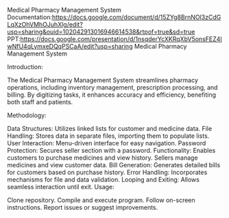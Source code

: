 Medical Pharmacy Management System
Documentation:https://docs.google.com/document/d/15ZYg8BrnNOl3zCdGLqXzOhVMhOJuhXlg/edit?usp=sharing&ouid=102042913016946614538&rtpof=true&sd=true
PPT:https://docs.google.com/presentation/d/1nsqderYcXKRqXbV5onsFEZ4IwNfU4qLymxeDQqPSCaA/edit?usp=sharing
Medical Pharmacy Management System

Introduction:

The Medical Pharmacy Management System streamlines pharmacy operations, including inventory management, prescription processing, and billing. By digitizing tasks, it enhances accuracy and efficiency, benefiting both staff and patients.

Methodology:

Data Structures: Utilizes linked lists for customer and medicine data.
File Handling: Stores data in separate files, importing them to populate lists.
User Interaction: Menu-driven interface for easy navigation.
Password Protection: Secures seller section with a password.
Functionality: Enables customers to purchase medicines and view history. Sellers manage medicines and view customer data.
Bill Generation: Generates detailed bills for customers based on purchase history.
Error Handling: Incorporates mechanisms for file and data validation.
Looping and Exiting: Allows seamless interaction until exit.
Usage:

Clone repository.
Compile and execute program.
Follow on-screen instructions.
Report issues or suggest improvements.
